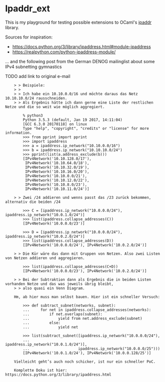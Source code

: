# Ipaddr_ext

This is my playground for testing possible extensions to OCaml's [ipaddr](https://github.com/mirage/ocaml-ipaddr) library.

Sources for inspiration:

* https://docs.python.org/3/library/ipaddress.html#module-ipaddress 
* https://realpython.com/python-ipaddress-module/

... and the following post from the German DENOG mailinglist about some IPv4 subnetting gymnastics

TODO add link to original e-mail

		> > Beispiele:
		> > 
		> > Ich habe ein 10.10.0.0/16 und möchte daraus das Netz 10.10.10.0/24 rausschneiden. 
		> > Als Ergebnis hätte ich dann gerne eine Liste der restlichen Netze und die so weit wie möglich aggregiert.

			% python3
			Python 3.5.3 (default, Jan 19 2017, 14:11:04) 
			[GCC 6.3.0 20170118] on linux
			Type "help", "copyright", "credits" or "license" for more information.
			>>> from pprint import pprint
			>>> import ipaddress
			>>> a = ipaddress.ip_network("10.10.0.0/16")
			>>> b = ipaddress.ip_network("10.10.10.0/24")
			>>> pprint(list(a.address_exclude(b)))
			[IPv4Network('10.10.128.0/17'),
			 IPv4Network('10.10.64.0/18'),
			 IPv4Network('10.10.32.0/19'),
			 IPv4Network('10.10.16.0/20'),
			 IPv4Network('10.10.0.0/21'),
			 IPv4Network('10.10.12.0/22'),
			 IPv4Network('10.10.8.0/23'),
			 IPv4Network('10.10.11.0/24')]

		> > Zwei /24 addieren und wenns passt das /23 zurück bekommen, alternativ die beiden /24

			>>> C = [ipaddress.ip_network("10.0.0.0/24"), ipaddress.ip_network("10.0.1.0/24")]
			>>> list(ipaddress.collapse_addresses(C))
			[IPv4Network('10.0.0.0/23')]

			>>> D = [ipaddress.ip_network("10.0.0.0/24"), ipaddress.ip_network("10.0.2.0/24")]
			>>> list(ipaddress.collapse_addresses(D))
			[IPv4Network('10.0.0.0/24'), IPv4Network('10.0.2.0/24')]

		> > Die Kür wäre das dann mit Gruppen von Netzen. Also zwei Listen von Netzen addieren und aggregieren.

			>>> list(ipaddress.collapse_addresses(C+D))
			[IPv4Network('10.0.0.0/23'), IPv4Network('10.0.2.0/24')]

		> > Bei der Subtraktion dann als Ergebnis die in beiden Listen vorhanden Netze und das was jeweils übrig bleibt,
		> > also quasi ein Venn Diagram.

		Hm, ab hier muss man selbst bauen. Hier ist ein schneller Versuch:

			>>> def subtract_subnet(networks, subnet):
			...     for net in ipaddress.collapse_addresses(networks):
			...         if net.overlaps(subnet):
			...             yield from net.address_exclude(subnet)
			...         else:
			...             yield net

			>>> list(subtract_subnet([ipaddress.ip_network("10.0.0.0/24"),
			...                       ipaddress.ip_network("10.0.1.0/24")],
			...                      ipaddress.ip_network("10.0.0.0/25")))
			[IPv4Network('10.0.1.0/24'), IPv4Network('10.0.0.128/25')]

		Vielleicht geht’s auch noch schicker, ist nur ein schneller PoC. 

		Komplette Doku ist hier: https://docs.python.org/3/library/ipaddress.html
